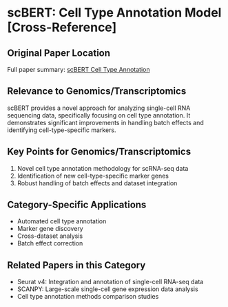 # scBERT: Cell Type Annotation Model [Cross-Reference]

## Original Paper Location
Full paper summary: [scBERT Cell Type Annotation](../../../methodology-and-algorithms/deep-learning-architectures/2022-10-scBERT-cell-annotation-natmachintell.md)

## Relevance to Genomics/Transcriptomics
scBERT provides a novel approach for analyzing single-cell RNA sequencing data, specifically focusing on cell type annotation. It demonstrates significant improvements in handling batch effects and identifying cell-type-specific markers.

## Key Points for Genomics/Transcriptomics
1. Novel cell type annotation methodology for scRNA-seq data
2. Identification of new cell-type-specific marker genes
3. Robust handling of batch effects and dataset integration

## Category-Specific Applications
- Automated cell type annotation
- Marker gene discovery
- Cross-dataset analysis
- Batch effect correction

## Related Papers in this Category
- Seurat v4: Integration and annotation of single-cell RNA-seq data
- SCANPY: Large-scale single-cell gene expression data analysis
- Cell type annotation methods comparison studies
